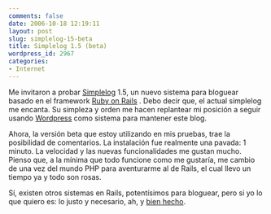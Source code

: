 ```yaml
---
comments: false
date: 2006-10-18 12:19:11
layout: post
slug: simplelog-15-beta
title: Simplelog 1.5 (beta)
wordpress_id: 2967
categories:
- Internet
---
```


Me invitaron a probar [Simplelog](http://simplelog.net/) 1.5, un nuevo sistema para bloguear basado en el framework [Ruby on Rails](http://www.rubyonrails.org)
. Debo decir que, el actual simplelog me encanta. Su simpleza y orden me hacen replantear mi posición a seguir usando [Wordpress](http://www.wordpress.org) como sistema para mantener este blog.





Ahora, la versión beta que estoy utilizando en mis pruebas, trae la posibilidad de comentarios. La instalación fue realmente una pavada: 1 minuto. La velocidad y las nuevas funcionalidades me gustan mucho. Pienso que, a la mínima que todo funcione como me gustaría, me cambio de una vez del mundo PHP para aventurarme al de Rails, el cual llevo un tiempo ya y todo son rosas.





Sí, existen otros sistemas en Rails, potentísimos para bloguear, pero si yo lo que quiero es: lo justo y necesario, ah, y [bien hecho](http://flickr.com/photos/garrettmurray/sets/72157594229284832/).
